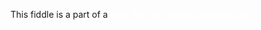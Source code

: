 This fiddle is a part of a <a href="https://www.yogeshchauhan.com/create-a-simple-bar-chart-and-column-chart-using-pure-css-grid/" target="_blank" style="color:white;">Blog Post on YogeshChauhan.com</a>
